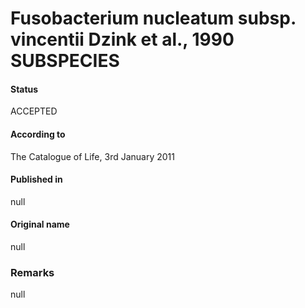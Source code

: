 # Fusobacterium nucleatum subsp. vincentii Dzink et al., 1990 SUBSPECIES

#### Status
ACCEPTED

#### According to
The Catalogue of Life, 3rd January 2011

#### Published in
null

#### Original name
null

### Remarks
null